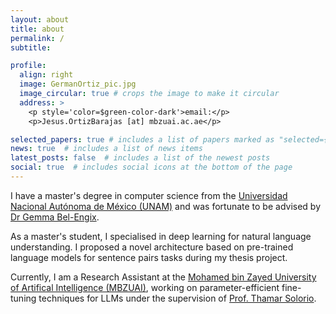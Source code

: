 ```yaml
---
layout: about
title: about
permalink: /
subtitle:

profile:
  align: right
  image: GermanOrtiz_pic.jpg
  image_circular: true # crops the image to make it circular
  address: >
    <p style='color=$green-color-dark'>email:</p>
    <p>Jesus.OrtizBarajas [at] mbzuai.ac.ae</p>

selected_papers: true # includes a list of papers marked as "selected={true}"
news: true  # includes a list of news items
latest_posts: false  # includes a list of the newest posts
social: true  # includes social icons at the bottom of the page
---
```

I have a master's degree in computer science from the [Universidad Nacional Autónoma de México (UNAM)](http://english.unam.mx) and was fortunate to be advised by [Dr Gemma Bel-Engix](https://www.iingen.unam.mx/es-mx/Investigacion/Academicos/Paginas/GBelE.aspx).

As a master's student, I specialised in deep learning for natural language understanding. I proposed a novel architecture based on pre-trained language models for sentence pairs tasks during my thesis project. 

Currently, I am a Research Assistant at the [Mohamed bin Zayed University of Artifical Intelligence (MBZUAI)](), working on parameter-efficient fine-tuning techniques for LLMs under the supervision of [Prof. Thamar Solorio](https://mbzuai.ac.ae/study/faculty/thamar-solorio/). 
